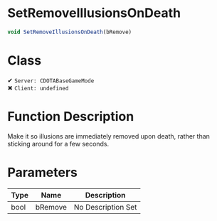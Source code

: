 # SetRemoveIllusionsOnDeath
```js
void SetRemoveIllusionsOnDeath(bRemove)
```
# Class
✔ `Server: CDOTABaseGameMode`  
✖ `Client: undefined`  

# Function Description
Make it so illusions are immediately removed upon death, rather than sticking around for a few seconds.
# Parameters
Type|Name|Description
--|--|--
bool|bRemove|No Description Set
